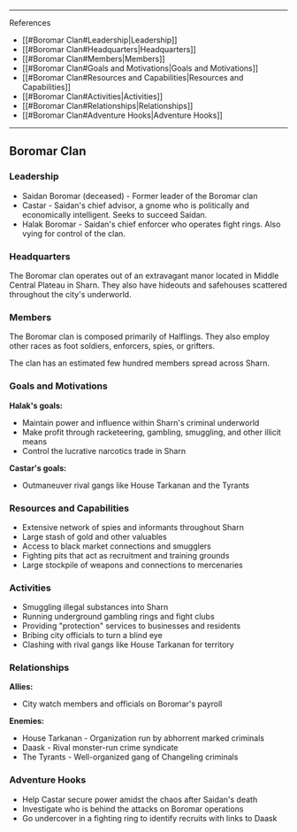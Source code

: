
---

References
- [[#Boromar Clan#Leadership|Leadership]]
- [[#Boromar Clan#Headquarters|Headquarters]]
- [[#Boromar Clan#Members|Members]]
- [[#Boromar Clan#Goals and Motivations|Goals and Motivations]]
- [[#Boromar Clan#Resources and Capabilities|Resources and Capabilities]]
- [[#Boromar Clan#Activities|Activities]]
- [[#Boromar Clan#Relationships|Relationships]]
- [[#Boromar Clan#Adventure Hooks|Adventure Hooks]]

---

## Boromar Clan

### Leadership

- Saidan Boromar (deceased) - Former leader of the Boromar clan
- Castar - Saidan's chief advisor, a gnome who is politically and economically intelligent. Seeks to succeed Saidan.
- Halak Boromar - Saidan's chief enforcer who operates fight rings. Also vying for control of the clan.

### Headquarters 

The Boromar clan operates out of an extravagant manor located in Middle Central Plateau in Sharn. They also have hideouts and safehouses scattered throughout the city's underworld.

### Members

The Boromar clan is composed primarily of Halflings. They also employ other races as foot soldiers, enforcers, spies, or grifters. 

The clan has an estimated few hundred members spread across Sharn.

### Goals and Motivations

 **Halak's goals:**
- Maintain power and influence within Sharn's criminal underworld
- Make profit through racketeering, gambling, smuggling, and other illicit means
- Control the lucrative narcotics trade in Sharn

**Castar's goals:**
- Outmaneuver rival gangs like House Tarkanan and the Tyrants


### Resources and Capabilities

- Extensive network of spies and informants throughout Sharn
- Large stash of gold and other valuables
- Access to black market connections and smugglers 
- Fighting pits that act as recruitment and training grounds
- Large stockpile of weapons and connections to mercenaries

### Activities

- Smuggling illegal substances into Sharn
- Running underground gambling rings and fight clubs 
- Providing "protection" services to businesses and residents
- Bribing city officials to turn a blind eye
- Clashing with rival gangs like House Tarkanan for territory

### Relationships

**Allies:** 
- City watch members and officials on Boromar's payroll

**Enemies:**
- House Tarkanan - Organization run by abhorrent marked criminals
- Daask - Rival monster-run crime syndicate
- The Tyrants - Well-organized gang of Changeling criminals

### Adventure Hooks

- Help Castar secure power amidst the chaos after Saidan's death
- Investigate who is behind the attacks on Boromar operations
- Go undercover in a fighting ring to identify recruits with links to Daask